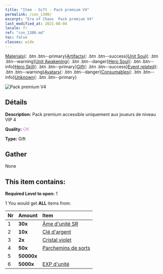 ```yaml
---
title: "Item - Gift - Pack premium V4"
permalink: /con_1300/
excerpt: "Era of Chaos  Pack premium V4"
last_modified_at: 2021-08-04
locale: fr
ref: "con_1300.md"
toc: false
classes: wide
---
```

 [Materials](/ItemsFR/){: .btn .btn--primary}[Artifacts](/ItemsFR/Artifacts/){: .btn .btn--success}[Unit Soul](/ItemsFR/UnitSoul/){: .btn .btn--warning}[Unit Awakening](/ItemsFR/UnitAwakening/){: .btn .btn--danger}[Hero Soul](/ItemsFR/HeroSoul/){: .btn .btn--info}[Hero Skill](/ItemsFR/HeroSkill/){: .btn .btn--primary}[Gift](/ItemsFR/Gift/){: .btn .btn--success}[Event related](/ItemsFR/Events/){: .btn .btn--warning}[Avatars](/ItemsFR/Avatars/){: .btn .btn--danger}[Consumables](/ItemsFR/Consumables/){: .btn .btn--info}[Unknown](/ItemsFR/Unknown/){: .btn .btn--primary}

 ![Pack premium V4](/images/t/i_905004.png)

## Détails
 **Description:** Pack premium accessible uniquement aux joueurs de niveau VIP 4

 **Quality:** <span style="color: #DA70D6">OK</span>

 **Type:** Gift

## Gather

  None

## This item contains:

 **Required Level to open:** 1

 1 You would get **ALL** items  from:

  | Nr | Amount |     Item    |
  |:---|:-------|:------------|
  | 1 |  **30x** | [Âme d'unité SR](/ItemsFR/con_534/) |  | 
  | 2 |  **10x** | [Clé d'argent](/ItemsFR/con_693/) |  | 
  | 3 |  **2x** | [Cristal violet](/ItemsFR/con_720/) |  | 
  | 4 |  **50x** | [Parchemins de sorts](/ItemsFR/con_694/) |  | 
  | 5 |  **50000x** | <i class="fas fa-coins"/> |  | 
  | 6 |  **5000x** | [EXP d'unité](/ItemsFR/con_902/) |  | 

